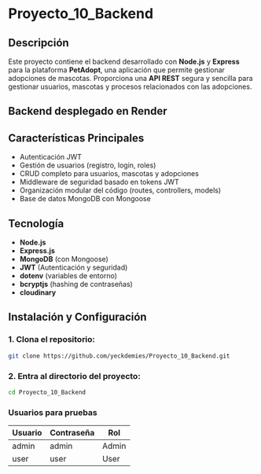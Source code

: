 # Proyecto_10_Backend

## Descripción
Este proyecto contiene el backend desarrollado con **Node.js** y **Express** para la plataforma **PetAdopt**, una aplicación que permite gestionar adopciones de mascotas. Proporciona una **API REST** segura y sencilla para gestionar usuarios, mascotas y procesos relacionados con las adopciones.

## Backend desplegado en Render

## Características Principales

- Autenticación JWT
- Gestión de usuarios (registro, login, roles)
- CRUD completo para usuarios, mascotas y adopciones
- Middleware de seguridad basado en tokens JWT
- Organización modular del código (routes, controllers, models)
- Base de datos MongoDB con Mongoose

## Tecnología

- **Node.js**
- **Express.js**
- **MongoDB** (con Mongoose)
- **JWT** (Autenticación y seguridad)
- **dotenv** (variables de entorno)
- **bcryptjs** (hashing de contraseñas)
- **cloudinary**

## Instalación y Configuración

### 1. Clona el repositorio:
```bash
git clone https://github.com/yeckdemies/Proyecto_10_Backend.git
```

### 2. Entra al directorio del proyecto:
```bash
cd Proyecto_10_Backend
```

### Usuarios para pruebas

| Usuario | Contraseña | Rol   |
|---------|------------|-------|
| admin   | admin      | Admin |
| user    | user       | User  |
